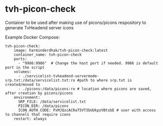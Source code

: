 # tvh-picon-check
Container to be used after making use of picons/picons respository to generate TvHeadend server icons

Example Docker Compose:

```
tvh-picon-check:
    image: harminderdhak/tvh-picon-check:latest
    container_name: tvh-picon-check
    ports:
      - "9986:9986"  # Change the host port if needed. 9986 is default port in the script
    volumes:
      - ./servicelist-tvheadend-servermode-srp.txt:/data/servicelist.txt:ro #path to where srp.txt is created/moved to
      - ./picons:/data/picons:ro # location where picons are saved, after creation by picons/picons
    environment:
      SRP_FILE: /data/servicelist.txt
      PICON_DIR: /data/picons
      ICON_AUTH_CODE: PxMJQzcACRaT5VT3bUUkpzVBtsbE # user with access to channels that require icons
    restart: always
```    
